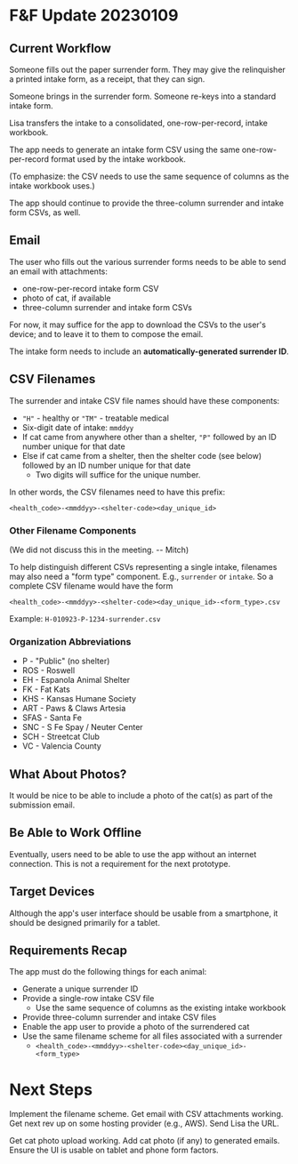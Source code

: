 # F&F Update 20230109

## Current Workflow

Someone fills out the paper surrender form. They may give the relinquisher a printed intake form, as a receipt, that they can sign.

Someone brings in the surrender form.
Someone re-keys into a standard intake form.

Lisa transfers the intake to a consolidated, one-row-per-record, intake workbook.

The app needs to generate an intake form CSV using the same one-row-per-record format used by the intake workbook.

(To emphasize: the CSV needs to use the same sequence of columns as the intake workbook uses.)

The app should continue to provide the three-column surrender and intake form CSVs, as well.

## Email

The user who fills out the various surrender forms needs to be able to send an email with attachments:

- one-row-per-record intake form CSV
- photo of cat, if available
- three-column surrender and intake form CSVs

For now, it may suffice for the app to download the CSVs to the user's device; and to leave it to them to compose the email.

The intake form needs to include an **automatically-generated surrender ID**.

## CSV Filenames

The surrender and intake CSV file names should have these components:

- `"H"` - healthy or `"TM"` - treatable medical
- Six-digit date of intake: `mmddyy`
- If cat came from anywhere other than a shelter, `"P"` followed by an ID number unique for that date
- Else if cat came from a shelter, then the shelter code (see below) followed by an ID number unique for that date
  - Two digits will suffice for the unique number.

In other words, the CSV filenames need to have this prefix:

`<health_code>-<mmddyy>-<shelter-code><day_unique_id>`

### Other Filename Components

(We did not discuss this in the meeting. -- Mitch)

To help distinguish different CSVs representing a single intake, filenames may also need a "form type" component. E.g., `surrender` or `intake`. So a complete CSV filename would have the form

`<health_code>-<mmddyy>-<shelter-code><day_unique_id>-<form_type>.csv`

Example: `H-010923-P-1234-surrender.csv`

### Organization Abbreviations

- P - "Public" (no shelter)
- ROS - Roswell
- EH - Espanola Animal Shelter
- FK - Fat Kats
- KHS - Kansas Humane Society
- ART - Paws & Claws Artesia
- SFAS - Santa Fe
- SNC - S Fe Spay / Neuter Center
- SCH - Streetcat Club
- VC - Valencia County

## What About Photos?

It would be nice to be able to include a photo of the cat(s) as part of the submission email.

## Be Able to Work Offline

Eventually, users need to be able to use the app without an internet connection. This is not a requirement for the next prototype.

## Target Devices

Although the app's user interface should be usable from a smartphone, it should be designed primarily for a tablet.

## Requirements Recap

The app must do the following things for each animal:

- Generate a unique surrender ID
- Provide a single-row intake CSV file
  - Use the same sequence of columns as the existing intake workbook
- Provide three-column surrender and intake CSV files
- Enable the app user to provide a photo of the surrendered cat
- Use the same filename scheme for all files associated with a surrender
  - `<health_code>-<mmddyy>-<shelter-code><day_unique_id>-<form_type>`

# Next Steps

Implement the filename scheme.
Get email with CSV attachments working.
Get next rev up on some hosting provider (e.g., AWS).
Send Lisa the URL.

Get cat photo upload working.
Add cat photo (if any) to generated emails.
Ensure the UI is usable on tablet and phone form factors.
